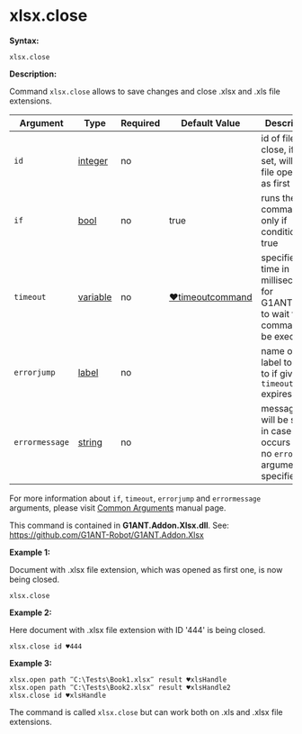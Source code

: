 # xlsx.close

**Syntax:**

```G1ANT
xlsx.close 
```

**Description:**

Command `xlsx.close` allows to save changes and close .xlsx and .xls file extensions.

| Argument | Type | Required | Default Value | Description |
| -------- | ---- | -------- | ------------- | ----------- |
|`id`| [integer](https://github.com/G1ANT-Robot/G1ANT.Manual/blob/master/G1ANT-Language/Structures/integer.md)  | no |  | id of file to close, if not set, will close file opened as first|
|`if`| [bool](https://github.com/G1ANT-Robot/G1ANT.Manual/blob/master/G1ANT-Language/Structures/bool.md) | no | true | runs the command only if condition is true |
|`timeout`| [variable](https://github.com/G1ANT-Robot/G1ANT.Manual/blob/master/G1ANT-Language/Special-Characters/variable.md) | no | [♥timeoutcommand](https://github.com/G1ANT-Robot/G1ANT.Manual/blob/master/G1ANT-Language/Variables/Special-Variables.md)  | specifies time in milliseconds for G1ANT.Robot to wait for the command to be executed |
|`errorjump` | [label](https://github.com/G1ANT-Robot/G1ANT.Manual/blob/master/G1ANT-Language/Structures/label.md) | no | | name of the label to jump to if given `timeout` expires |
|`errormessage`| [string](https://github.com/G1ANT-Robot/G1ANT.Manual/blob/master/G1ANT-Language/Structures/string.md) | no |  | message that will be shown in case error occurs and no `errorjump` argument is specified |

For more information about `if`, `timeout`, `errorjump` and `errormessage` arguments, please visit [Common Arguments](https://github.com/G1ANT-Robot/G1ANT.Manual/blob/master/G1ANT-Language/Common-Arguments.md)  manual page.

This command is contained in **G1ANT.Addon.Xlsx.dll**.
See: https://github.com/G1ANT-Robot/G1ANT.Addon.Xlsx

**Example 1:**

Document with .xlsx file extension, which was opened as first one, is now being closed. 

```G1ANT
xlsx.close
```

**Example 2:**

Here document with .xlsx file extension with ID '444' is being closed.

```G1ANT
xlsx.close id ♥444
```

**Example 3:**

```G1ANT
xlsx.open path ‴C:\Tests\Book1.xlsx‴ result ♥xlsHandle
xlsx.open path ‴C:\Tests\Book2.xlsx‴ result ♥xlsHandle2
xlsx.close id ♥xlsHandle 
```

The command is called `xlsx.close` but can work both on .xls and .xlsx file extensions.
